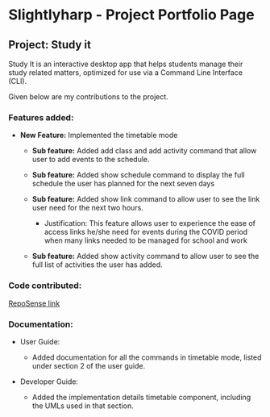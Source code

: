 # Slightlyharp - Project Portfolio Page

## Project: Study it

Study It is an interactive desktop app that helps students manage their study related matters, 
optimized for use via a Command Line Interface (CLI). 


Given below are my contributions to the project.

### Features added:

* **New Feature:** Implemented the timetable mode

  * **Sub feature:** Added add class and add activity command that allow user to 
  add events to the schedule.
  
  * **Sub feature:** Added show schedule command to display the full schedule
  the user has planned for the next seven days
  
  * **Sub feature:** Added show link command to allow user to see the 
  link user need for the next two hours.
    * Justification: This feature allows user to experience the ease of 
    access links he/she need for events during the COVID period when many
    links needed to be managed for school and work
    
  * **Sub feature:** Added show activity command to allow user to see the
  full list of activities the user has added.
  
### Code contributed: 
  
[RepoSense link](https://nus-cs2113-ay2021s1.github.io/tp-dashboard/#breakdown=true&search=slightlyharp&sort=groupTitle&sortWithin=title&since=2020-09-27&timeframe=commit&mergegroup=&groupSelect=groupByRepos&checkedFileTypes=docs~functional-code~test-code~other)
  
### Documentation:
* User Guide: 
    * Added documentation for all the commands in timetable mode, listed under section 2 of the user guide.

* Developer Guide:
    * Added the implementation details timetable component, including the UMLs used in that section.